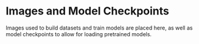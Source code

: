 # Images and Model Checkpoints

Images used to build datasets and train models are placed here, as well as model checkpoints to allow for loading pretrained models.